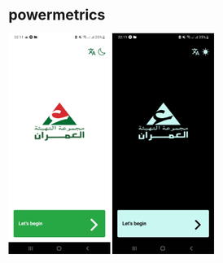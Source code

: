 # powermetrics
<p align="center">
  <img src="/screenshots/first-page-light.jpg" alt="Screenshot 1" width="200px" >
  <img src="/screenshots/firstpage-dark.jpg" alt="Screenshot 2" width="200px" style="margin-right: 100px;">
</p>
